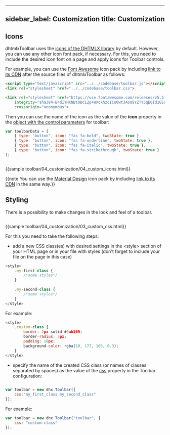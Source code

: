 
---
sidebar_label: Customization
title: Customization
---          

Icons
------------

dhtmlxToolbar uses the [icons of the DHTMLX library](helpers/icon.md) by default. However, you can use any other icon font pack, if necessary. For this, you need to include the desired icon font on 
a page and apply icons for Toolbar controls.

For example, you can use the [Font Awesome](https://fontawesome.com/) icon pack by including [link to its CDN](https://fontawesome.com/how-to-use/on-the-web/setup/getting-started?using=web-fonts-with-css) 
after the source files of dhtmlxToolbar as follows:

~~~html
<script type="text/javascript" src="../../codebase/toolbar.js"></script>
<link rel="stylesheet" href="../../codebase/toolbar.css">

<link rel="stylesheet" href="https://use.fontawesome.com/releases/v5.5.0/css/all.css" 
	integrity="sha384-B4dIYHKNBt8Bc12p+WXckhzcICo0wtJAoU8YZTY5qE0Id1GSseTk6S+L3BlXeVIU" 
    crossorigin="anonymous">
~~~

Then you can use the name of the icon as the value of the **icon** property in the [object with the control parameters](toolbar/load_data.md#jsonformattemplates) for toolbar:

~~~js
var toolbarData = [
	{ type: "button", icon: "fas fa-bold", twoState: true },
    { type: "button", icon: "fas fa-underline", twoState: true },
    { type: "button", icon: "fas fa-italic", twoState: true },
    { type: "button", icon: "fas fa-strikethrough", twoState: true }
];
~~~

<img style="margin: 0px 0px 0px 20px; display: block;" src="toolbar/fa_icons.png" alt=""/>

{{sample toolbar/04_customization/04_custom_icons.html}}

{{note You can use the [Material Design](https://materialdesignicons.com/) icon pack by including [link to its CDN](https://cdnjs.cloudflare.com/ajax/libs/MaterialDesign-Webfont/2.5.94/css/materialdesignicons.css) in the same way.}}

Styling 
-----------

There is a possibility to make changes in the look and feel of a toolbar. 

<img style="margin: 0px 0px 0px 20px; display: block;" src="toolbar/custom_style.png" alt=""/>

{{sample toolbar/04_customization/03_custom_css.html}}

For this you need to take the following steps:

- add a new CSS class(es) with desired settings in the &lt;style&gt; section of your HTML page or in your file with styles (don't forget to include your file on the page in this case)

~~~js
<style>
	.my-first-class {
		/*some styles*/
	}
    
    .my-second-class {
		/*some styles*/
	}
</style>
~~~

For example:

~~~js
<style>
	.custom-class {
		border: 2px solid #0ab169;
		border-radius: 5px;
		padding: 10px;
		background-color: rgba(10, 177, 105, 0.3);
	}
</style>
~~~

- specify the name of the created CSS class (or names of classes separated by spaces) as the value of the [css](toolbar/api/toolbar_css_config.md) property in the Toolbar configuration:

~~~js
 
var toolbar = new dhx.Toolbar({
    css:"my_first_class my_second_class"
});
~~~

For example:

~~~js
var toolbar = new dhx.Toolbar("toolbar", {
	css: "custom-class"
});
~~~





